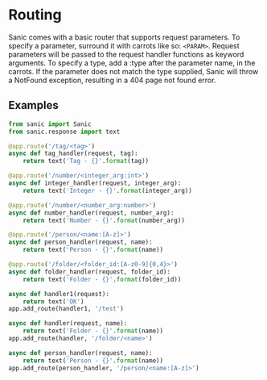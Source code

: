 # Routing

Sanic comes with a basic router that supports request parameters.  To specify a parameter, surround it with carrots like so: `<PARAM>`.  Request parameters will be passed to the request handler functions as keyword arguments.  To specify a type, add a :type after the parameter name, in the carrots.  If the parameter does not match the type supplied, Sanic will throw a NotFound exception, resulting in a 404 page not found error.


## Examples

```python
from sanic import Sanic
from sanic.response import text

@app.route('/tag/<tag>')
async def tag_handler(request, tag):
	return text('Tag - {}'.format(tag))

@app.route('/number/<integer_arg:int>')
async def integer_handler(request, integer_arg):
	return text('Integer - {}'.format(integer_arg))

@app.route('/number/<number_arg:number>')
async def number_handler(request, number_arg):
	return text('Number - {}'.format(number_arg))

@app.route('/person/<name:[A-z]>')
async def person_handler(request, name):
	return text('Person - {}'.format(name))

@app.route('/folder/<folder_id:[A-z0-9]{0,4}>')
async def folder_handler(request, folder_id):
	return text('Folder - {}'.format(folder_id))

async def handler1(request):
	return text('OK')
app.add_route(handler1, '/test')

async def handler(request, name):
	return text('Folder - {}'.format(name))
app.add_route(handler, '/folder/<name>')

async def person_handler(request, name):
	return text('Person - {}'.format(name))
app.add_route(person_handler, '/person/<name:[A-z]>')

```
